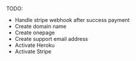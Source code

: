 TODO:
- Handle stripe webhook after success payment
- Create domain name
- Create onepage
- Create support email address
- Activate Heroku
- Activate Stripe